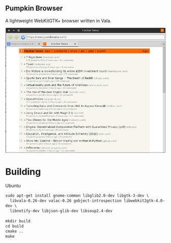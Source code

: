 Pumpkin Browser
---------------

A lightweight WebKitGTK+ browser written in Vala.

![Screenshot](screenshot.png?raw=true)

Building
========

Ubuntu
```
sudo apt-get install gnome-common libglib2.0-dev libgtk-3-dev \
  libvala-0.26-dev valac-0.26 gobject-introspection libwebkit2gtk-4.0-dev \
  libnotify-dev libjson-glib-dev libsoup2.4-dev

mkdir build
cd build
cmake ..
make
```